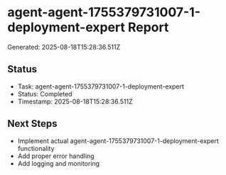 # agent-agent-1755379731007-1-deployment-expert Report

Generated: 2025-08-18T15:28:36.511Z

## Status
- Task: agent-agent-1755379731007-1-deployment-expert
- Status: Completed
- Timestamp: 2025-08-18T15:28:36.511Z

## Next Steps
- Implement actual agent-agent-1755379731007-1-deployment-expert functionality
- Add proper error handling
- Add logging and monitoring
